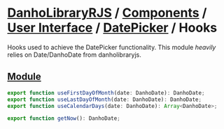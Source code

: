 # [DanhoLibraryRJS](../../index.md) / [Components](../index.md) / [User Interface](./index.md) / [DatePicker](./index.md) / Hooks
Hooks used to achieve the DatePicker functionality.
This module *heavily* relies on Date/DanhoDate from danholibraryjs.

## [Module](../../../../src/components/DatePicker/Calendar/hooks.ts)
```ts
export function useFirstDayOfMonth(date: DanhoDate): DanhoDate;
export function useLastDayOfMonth(date: DanhoDate): DanhoDate;
export function useCalendarDays(date: DanhoDate): Array<DanhoDate>;

export function getNow(): DanhoDate;
```